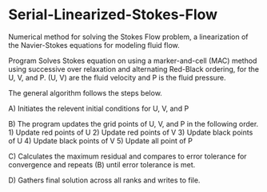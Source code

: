 # Serial-Linearized-Stokes-Flow
Numerical method for solving the Stokes Flow problem, a linearization of the Navier-Stokes equations for modeling fluid flow.


Program Solves Stokes equation on using a marker-and-cell (MAC) method using successive over relaxation and alternating Red-Black ordering, for the U, V, and P. 
(U, V) are the fluid velocity and P is the fluid pressure.  
 
 The general algorithm follows the steps below.
 
A) Initiates the relevent initial conditions for U, V, and P
 
B) The program updates the grid points of U, V, and P in the following order.
       1) Update red points of U
       2) Update red points of V
       3) Update black points of U
       4) Update black points of V
       5) Update all point of P
       
C) Calculates the maximum residual and compares to error tolerance for convergence and repeats (B) until error tolerance is met.

D) Gathers final solution across all ranks and writes to file.
